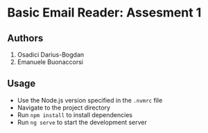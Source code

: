 # Basic Email Reader: Assesment 1

## Authors
1. Osadici Darius-Bogdan
2. Emanuele Buonaccorsi

## Usage
- Use the Node.js version specified in the `.nvmrc` file
- Navigate to the project directory
- Run `npm install` to install dependencies
- Run `ng serve` to start the development server

